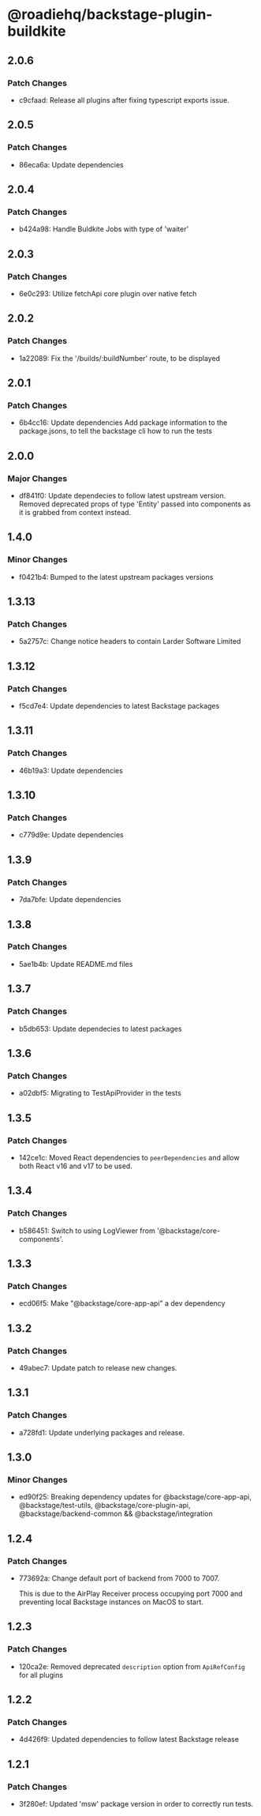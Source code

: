 # @roadiehq/backstage-plugin-buildkite

## 2.0.6

### Patch Changes

- c9cfaad: Release all plugins after fixing typescript exports issue.

## 2.0.5

### Patch Changes

- 86eca6a: Update dependencies

## 2.0.4

### Patch Changes

- b424a98: Handle Buldkite Jobs with type of 'waiter'

## 2.0.3

### Patch Changes

- 6e0c293: Utilize fetchApi core plugin over native fetch

## 2.0.2

### Patch Changes

- 1a22089: Fix the '/builds/:buildNumber' route, to be displayed

## 2.0.1

### Patch Changes

- 6b4cc16: Update dependencies
  Add package information to the package.jsons, to tell the backstage cli how to run the tests

## 2.0.0

### Major Changes

- df841f0: Update dependecies to follow latest upstream version. Removed deprecated props of type 'Entity' passed into components as it is grabbed from context instead.

## 1.4.0

### Minor Changes

- f0421b4: Bumped to the latest upstream packages versions

## 1.3.13

### Patch Changes

- 5a2757c: Change notice headers to contain Larder Software Limited

## 1.3.12

### Patch Changes

- f5cd7e4: Update dependencies to latest Backstage packages

## 1.3.11

### Patch Changes

- 46b19a3: Update dependencies

## 1.3.10

### Patch Changes

- c779d9e: Update dependencies

## 1.3.9

### Patch Changes

- 7da7bfe: Update dependencies

## 1.3.8

### Patch Changes

- 5ae1b4b: Update README.md files

## 1.3.7

### Patch Changes

- b5db653: Update dependecies to latest packages

## 1.3.6

### Patch Changes

- a02dbf5: Migrating to TestApiProvider in the tests

## 1.3.5

### Patch Changes

- 142ce1c: Moved React dependencies to `peerDependencies` and allow both React v16 and v17 to be used.

## 1.3.4

### Patch Changes

- b586451: Switch to using LogViewer from '@backstage/core-components'.

## 1.3.3

### Patch Changes

- ecd06f5: Make "@backstage/core-app-api" a dev dependency

## 1.3.2

### Patch Changes

- 49abec7: Update patch to release new changes.

## 1.3.1

### Patch Changes

- a728fd1: Update underlying packages and release.

## 1.3.0

### Minor Changes

- ed90f25: Breaking dependency updates for @backstage/core-app-api, @backstage/test-utils, @backstage/core-plugin-api, @backstage/backend-common && @backstage/integration

## 1.2.4

### Patch Changes

- 773692a: Change default port of backend from 7000 to 7007.

  This is due to the AirPlay Receiver process occupying port 7000 and preventing local Backstage instances on MacOS to start.

## 1.2.3

### Patch Changes

- 120ca2e: Removed deprecated `description` option from `ApiRefConfig` for all plugins

## 1.2.2

### Patch Changes

- 4d426f9: Updated dependencies to follow latest Backstage release

## 1.2.1

### Patch Changes

- 3f280ef: Updated 'msw' package version in order to correctly run tests.
